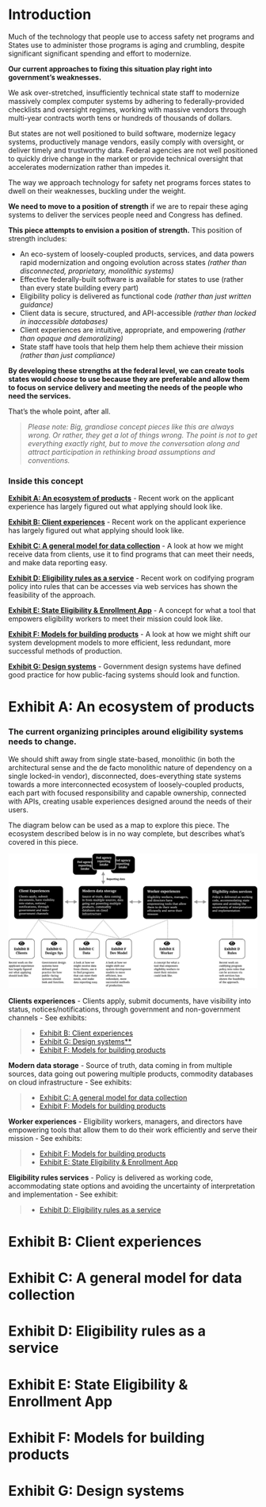 # Introduction

Much of the technology that people use to access safety net programs and States use to administer those programs is aging and crumbling, despite significant significant spending and effort to modernize.

**Our current approaches to fixing this situation play right into government’s weaknesses.**

We ask over-stretched, insufficiently technical state staff to modernize massively complex computer systems by adhering to federally-provided checklists and oversight regimes, working with massive vendors through multi-year contracts worth tens or hundreds of thousands of dollars.

But states are not well positioned to build software, modernize legacy systems, productively manage vendors, easily comply with oversight, or deliver timely and trustworthy data. Federal agencies are not well positioned to quickly drive change in the market or provide technical oversight that accelerates modernization rather than impedes it.

The way we approach technology for safety net programs forces states to dwell on their weaknesses, buckling under the weight.

**We need to move to a position of strength** if we are to repair these aging systems to deliver the services people need and Congress has defined.

**This piece attempts to envision a position of strength.** This position of strength includes:

- An eco-system of loosely-coupled products, services, and data powers rapid modernization and ongoing evolution across states _(rather than disconnected, proprietary, monolithic systems)_
- Effective federally-built software is available for states to use (rather than every state building every part)
- Eligibility policy is delivered as functional code _(rather than just written guidance)_
- Client data is secure, structured, and API-accessible _(rather than locked in inaccessible databases)_
- Client experiences are intuitive, appropriate, and empowering _(rather than opaque and demoralizing)_
- State staff have tools that help them help them achieve their mission _(rather than just compliance)_  

**By developing these strengths at the federal level, we can create tools states would _choose_ to use because they are preferable and allow them to focus on service delivery and meeting the needs of the people who need the services.**

That’s the whole point, after all.

> _Please note: Big, grandiose concept pieces like this are always wrong. Or rather, they get a lot of things wrong. The point is not to get everything exactly right, but to move the conversation along and attract participation in rethinking broad assumptions and conventions._

### Inside this concept

[**Exhibit A: An ecosystem of products**](#exhibit-a-an-ecosystem-of-products) - Recent work on the applicant experience has largely figured out what applying should look like.

[**Exhibit B: Client experiences**](#exhibit-b-client-experiences) - Recent work on the applicant experience has largely figured out what applying should look like.

[**Exhibit C: A general model for data collection**](#exhibit-c-a-general-model-for-data-collection) - A look at how we might receive data from clients, use it to find programs that can meet their needs, and make data reporting easy.

[**Exhibit D: Eligibility rules as a service**](#exhibit-d-eligibility-rules-as-a-service) - Recent work on codifying program policy into rules that can be accesses via web services has shown the feasibility of the approach.

[**Exhibit E: State Eligibility & Enrollment App**](#exhibit-e-state-eligibility--enrollment-app) - A concept for what a tool that empowers eligibility workers to meet their mission could look like.

[**Exhibit F: Models for building products**](#exhibit-f-models-for-building-products) - A look at how we might shift our system development models to more efficient, less redundant, more successful methods of production.

[**Exhibit G: Design systems**](#exhibit-g-design-systems) - Government design systems have defined good practice for how public-facing systems should look and function.

# Exhibit A: An ecosystem of products

### The current organizing principles around eligibility systems needs to change.

We should shift away from single state-based, monolithic (in both the architectural sense and the de facto monolithic nature of dependency on a single locked-in vendor), disconnected, does-everything state systems towards a more interconnected ecosystem of loosely-coupled products, each part with focused responsibility and capable ownership, connected with APIs, creating usable experiences designed around the needs of their users.

The diagram below can be used as a map to explore this piece. The ecosystem described below is in no way complete, but describes what’s covered in this piece.

![image](/concept_assets/2_diagram.png)

**Clients experiences** - Clients apply, submit documents, have visibility into status, notices/notifications, through government and non-government channels - See exhibits:
> - [Exhibit B: Client experiences](#exhibit-b-client-experiences)
> - [Exhibit G: Design systems**](#exhibit-g-design-systems)
> - [Exhibit F: Models for building products](#exhibit-f-models-for-building-products)

**Modern data storage** - Source of truth, data coming in from multiple sources, data going out powering multiple products, commodity databases on cloud infrastructure - See exhibits:
> - [Exhibit C: A general model for data collection](#exhibit-c-a-general-model-for-data-collection)
> - [Exhibit F: Models for building products](#exhibit-f-models-for-building-products)

**Worker experiences** - Eligibility workers, managers, and directors have empowering tools that allow them to do their work efficiently and serve their mission - See exhibits:
> - [Exhibit F: Models for building products](#exhibit-f-models-for-building-products)
> - [Exhibit E: State Eligibility & Enrollment App](#exhibit-e-state-eligibility--enrollment-app)

**Eligibility rules services** - Policy is delivered as working code, accommodating state options and avoiding the uncertainty of interpretation and implementation - See exhibit:
> - [Exhibit D: Eligibility rules as a service](#exhibit-d-eligibility-rules-as-a-service)

# Exhibit B: Client experiences

# Exhibit C: A general model for data collection

# Exhibit D: Eligibility rules as a service

# Exhibit E: State Eligibility & Enrollment App

# Exhibit F: Models for building products

# Exhibit G: Design systems
